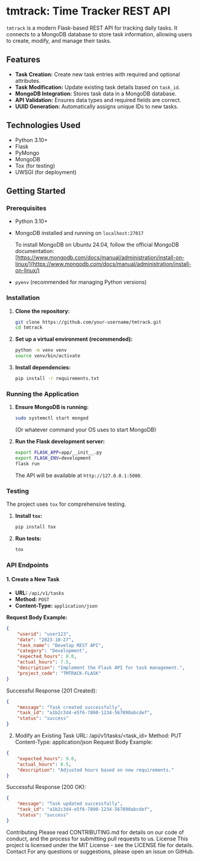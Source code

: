 # tmtrack: Time Tracker REST API

`tmtrack` is a modern Flask-based REST API for tracking daily tasks. It connects to a MongoDB database to store task information, allowing users to create, modify, and manage their tasks.

## Features

*   **Task Creation:** Create new task entries with required and optional attributes.
*   **Task Modification:** Update existing task details based on `task_id`.
*   **MongoDB Integration:** Stores task data in a MongoDB database.
*   **API Validation:** Ensures data types and required fields are correct.
*   **UUID Generation:** Automatically assigns unique IDs to new tasks.

## Technologies Used

*   Python 3.10+
*   Flask
*   PyMongo
*   MongoDB
*   Tox (for testing)
*   UWSGI (for deployment)

## Getting Started

### Prerequisites

*   Python 3.10+
*   MongoDB installed and running on `localhost:27017`

    To install MongoDB on Ubuntu 24.04, follow the official MongoDB documentation: [https://www.mongodb.com/docs/manual/administration/install-on-linux/](https://www.mongodb.com/docs/manual/administration/install-on-linux/)

*   `pyenv` (recommended for managing Python versions)

### Installation

1.  **Clone the repository:**
    ```bash
    git clone https://github.com/your-username/tmtrack.git
    cd tmtrack
    ```

2.  **Set up a virtual environment (recommended):**
    ```bash
    python -m venv venv
    source venv/bin/activate
    ```

3.  **Install dependencies:**
    ```bash
    pip install -r requirements.txt
    ```

### Running the Application

1.  **Ensure MongoDB is running:**
    ```bash
    sudo systemctl start mongod
    ```
    (Or whatever command your OS uses to start MongoDB)

2.  **Run the Flask development server:**
    ```bash
    export FLASK_APP=app/__init__.py
    export FLASK_ENV=development
    flask run
    ```
    The API will be available at `http://127.0.0.1:5000`.

### Testing

The project uses `tox` for comprehensive testing.

1.  **Install `tox`:**
    ```bash
    pip install tox
    ```

2.  **Run tests:**
    ```bash
    tox
    ```

### API Endpoints

#### 1. Create a New Task

*   **URL:** `/api/v1/tasks`
*   **Method:** `POST`
*   **Content-Type:** `application/json`

**Request Body Example:**

```json
{
    "userid": "user123",
    "date": "2023-10-27",
    "task_name": "Develop REST API",
    "category": "Development",
    "expected_hours": 8.0,
    "actual_hours": 7.5,
    "description": "Implement the Flask API for task management.",
    "project_code": "TMTRACK-FLASK"
}
```


Successful Response (201 Created):


```json
{
    "message": "Task created successfully",
    "task_id": "a1b2c3d4-e5f6-7890-1234-567890abcdef",
    "status": "success"
}
```

2. Modify an Existing Task
URL: /api/v1/tasks/<task_id>
Method: PUT
Content-Type: application/json
Request Body Example:


```json
{
    "expected_hours": 9.0,
    "actual_hours": 8.5,
    "description": "Adjusted hours based on new requirements."
}
```

Successful Response (200 OK):


```json
{
    "message": "Task updated successfully",
    "task_id": "a1b2c3d4-e5f6-7890-1234-567890abcdef",
    "status": "success"
}
```

Contributing
Please read CONTRIBUTING.md for details on our code of conduct, and the process for submitting pull requests to us.
License
This project is licensed under the MIT License - see the LICENSE file for details.
Contact
For any questions or suggestions, please open an issue on GitHub.



